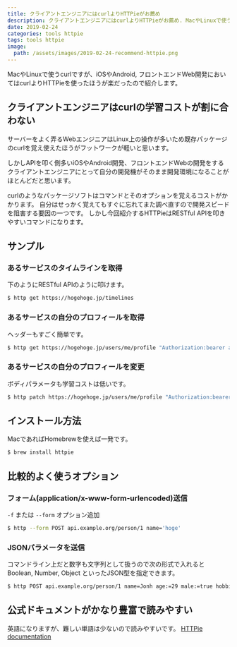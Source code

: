 ```yaml
---
title: クライアントエンジニアにはcurlよりHTTPieがお薦め
description: クライアントエンジニアにはcurlよりHTTPieがお薦め. MacやLinuxで使うcurlですが、iOSやAndroid, フロントエンドWeb開発においてはcurlよりHTTPieを使ったほうが楽だったので紹介します。クライアントエンジニアはcurlの学習コストが割に合わないサーバーをよく弄るWebエンジニアはLinux上の操作が多いため既存パッケージのcurlを覚え使えたほうがフットワークが軽いと思います。しかしAPIを叩く側多いiOSやAndroid開発、フロントエンドWebの開発をするクライアントエンジニアにとって自分の開発機がそのまま開発環境になることがほとんどだと思います。curlのようなパッケージソフトはコマンドとそのオプションを覚えるコストがかかります。 自分はせっかく覚えてもすぐに忘れてまた調べ直すので開発スピードを阻害する要因の一つです。 しかし今回紹介するHTTPieはRESTful APIを叩きやすいコマンドになります。
date: 2019-02-24
categories: tools httpie
tags: tools httpie
image:
  path: /assets/images/2019-02-24-recommend-httpie.png
---
```


MacやLinuxで使うcurlですが、iOSやAndroid, フロントエンドWeb開発においてはcurlよりHTTPieを使ったほうが楽だったので紹介します。


## クライアントエンジニアはcurlの学習コストが割に合わない
サーバーをよく弄るWebエンジニアはLinux上の操作が多いため既存パッケージのcurlを覚え使えたほうがフットワークが軽いと思います。

しかしAPIを叩く側多いiOSやAndroid開発、フロントエンドWebの開発をするクライアントエンジニアにとって自分の開発機がそのまま開発環境になることがほとんどだと思います。

curlのようなパッケージソフトはコマンドとそのオプションを覚えるコストがかかります。
自分はせっかく覚えてもすぐに忘れてまた調べ直すので開発スピードを阻害する要因の一つです。
しかし今回紹介するHTTPieはRESTful APIを叩きやすいコマンドになります。

## サンプル

### あるサービスのタイムラインを取得
下のようにRESTful APIのように叩けます。

```sh
$ http get https://hogehoge.jp/timelines
```

### あるサービスの自分のプロフィールを取得
ヘッダーもすごく簡単です。

```sh
$ http get https://hogehoge.jp/users/me/profile "Authorization:bearer accesstoken"
```

### あるサービスの自分のプロフィールを変更
ボディパラメータも学習コストは低いです。

```sh
$ http patch https://hogehoge.jp/users/me/profile "Authorization:bearer accesstoken" name=hoge
```

## インストール方法
MacであればHomebrewを使えば一発です。
```sh
$ brew install httpie
```

## 比較的よく使うオプション

### フォーム(application/x-www-form-urlencoded)送信

`-f` または `--form` オプション追加

```sh
$ http --form POST api.example.org/person/1 name='hoge'
```

### JSONパラメータを送信
コマンドライン上だと数字も文字列として扱うので次の形式で入れると Boolean, Number, Object といったJSON型を指定できます。

```sh
$ http POST api.example.org/person/1 name=Jonh age:=29 male:=true hobbies:='["hobby1", "hobby2"]'
```

## 公式ドキュメントがかなり豊富で読みやすい

英語になりますが、難しい単語は少ないので読みやすいです。
[HTTPie documentation](https://httpie.org/doc)

